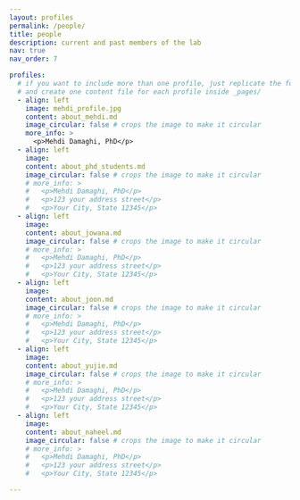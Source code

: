 ```yaml
---
layout: profiles
permalink: /people/
title: people
description: current and past members of the lab
nav: true
nav_order: 7

profiles:
  # if you want to include more than one profile, just replicate the following block
  # and create one content file for each profile inside _pages/
  - align: left
    image: mehdi_profile.jpg
    content: about_mehdi.md
    image_circular: false # crops the image to make it circular
    more_info: >
      <p>Mehdi Damaghi, PhD</p>
  - align: left
    image:
    content: about_phd_students.md
    image_circular: false # crops the image to make it circular
    # more_info: >
    #   <p>Mehdi Damaghi, PhD</p>
    #   <p>123 your address street</p>
    #   <p>Your City, State 12345</p>
  - align: left
    image:
    content: about_jowana.md
    image_circular: false # crops the image to make it circular
    # more_info: >
    #   <p>Mehdi Damaghi, PhD</p>
    #   <p>123 your address street</p>
    #   <p>Your City, State 12345</p>
  - align: left
    image:
    content: about_joon.md
    image_circular: false # crops the image to make it circular
    # more_info: >
    #   <p>Mehdi Damaghi, PhD</p>
    #   <p>123 your address street</p>
    #   <p>Your City, State 12345</p>
  - align: left
    image:
    content: about_yujie.md
    image_circular: false # crops the image to make it circular
    # more_info: >
    #   <p>Mehdi Damaghi, PhD</p>
    #   <p>123 your address street</p>
    #   <p>Your City, State 12345</p>
  - align: left
    image:
    content: about_naheel.md
    image_circular: false # crops the image to make it circular
    # more_info: >
    #   <p>Mehdi Damaghi, PhD</p>
    #   <p>123 your address street</p>
    #   <p>Your City, State 12345</p>

---
```


